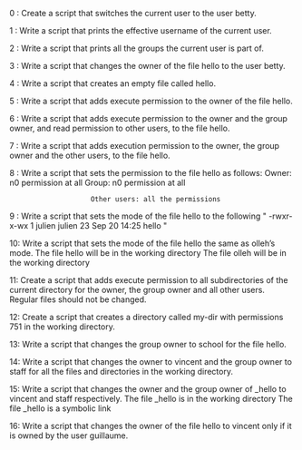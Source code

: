 0 : Create a script that switches the current user to the user betty.

1 : Write a script that prints the effective username of the current user.

2 : Write a script that prints all the groups the current user is part of.

3 : Write a script that changes the owner of the file hello to the user betty.

4 : Write a script that creates an empty file called hello.

5 : Write a script that adds execute permission to the owner of the file hello.

6 : Write a script that adds execute permission to the owner and the group owner, and read permission to other users, to the file hello.

7 : Write a script that adds execution permission to the owner, the group owner and the other users, to the file hello.

8 : Write a script that sets the permission to the file hello as follows:
                        Owner: n0 permission at all
                        Group: n0 permission at all

                        Other users: all the permissions
9 : Write a script that sets the mode of the file hello to the following " -rwxr-x-wx 1 julien julien 23 Sep 20 14:25 hello "

10: Write a script that sets the mode of the file hello the same as olleh’s mode.
                        The file hello will be in the working directory
                        The file olleh will be in the working directory

11: Create a script that adds execute permission to all subdirectories of the current directory for the owner, the group owner and all other users. Regular files should not be changed.

12: Create a script that creates a directory called my-dir with permissions 751 in the working directory.

13: Write a script that changes the group owner to school for the file hello.

14: Write a script that changes the owner to vincent and the group owner to staff for all the files and directories in the working directory.

15: Write a script that changes the owner and the group owner of _hello to vincent and staff respectively.
                        The file _hello is in the working directory
                        The file _hello is a symbolic link

16: Write a script that changes the owner of the file hello to vincent only if it is owned by the user guillaume.

